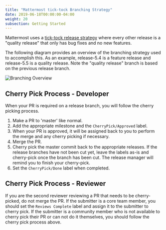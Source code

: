 ```yaml
---
title: "Mattermost tick-tock Branching Strategy"
date: 2019-06-18T00:00:00-04:00
weight: 20
subsection: Getting Started
---
```


Mattermost uses a [tick-tock release strategy](https://docs.mattermost.com/process/release-faq.html#release-overview) where every other release is a "quality release" that only has bug fixes and no new features.

The following diagram provides an overview of the branching strategy used to accomplish this. As an example, release-5.4 is a feature release and release-5.5 is a quality release. Note the "quality release" branch is based on the previous release branch.

![Branching Overview](/contribute/getting-started/branching-overview.png)


## Cherry Pick Process - Developer

When your PR is required on a release branch, you will follow the cherry picking process.

1. Make a PR to 'master' like normal.
1. Add the appropriate milestone and the `CherryPick/Approved` label.
1. When your PR is approved, it will be assigned back to you to perform the merge and any cherry picking if necessary.
1. Merge the PR.
1. Cherry pick the master commit back to the appropriate releases. If the release branches have not been cut yet, leave the labels as-is and cherry-pick once the branch has been cut. The release manager will remind you to finish your cherry-pick.
1. Set the `CherryPick/Done` label when completed.


## Cherry Pick Process - Reviewer

If you are the second reviewer reviewing a PR that needs to be cherry-picked, do not merge the PR. If the submitter is a core team member, you should set the `Reviews Complete` label and assign it to the submitter to cherry pick. If the submitter is a community member who is not available to cherry pick their PR or can not do it themselves, you should follow the cherry pick process above.
